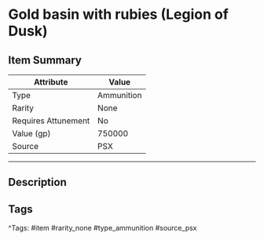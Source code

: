 # Gold basin with rubies (Legion of Dusk)

## Item Summary

| Attribute            | Value                        |
|----------------------|------------------------------|
| Type                 | Ammunition |
| Rarity               | None             |
| Requires Attunement  | No                |
| Value (gp)           | 750000    |
| Source               | PSX |

---

## Description



## Tags

^Tags: #item #rarity_none #type_ammunition #source_psx